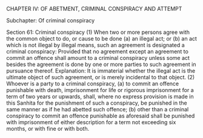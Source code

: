 CHAPTER IV: OF ABETMENT, CRIMINAL CONSPIRACY AND ATTEMPT

Subchapter: Of criminal conspiracy

Section 61: Criminal conspiracy
(1) When two or more persons agree with the common object to do, or cause to be done (a) an illegal act; or (b) an act which is not illegal by illegal means, such an agreement is designated a criminal conspiracy: Provided that no agreement except an agreement to commit an offence shall amount to a criminal conspiracy unless some act besides the agreement is done by one or more parties to such agreement in pursuance thereof.
Explanation: It is immaterial whether the illegal act is the ultimate object of such agreement, or is merely incidental to that object. (2) Whoever is a party to a criminal conspiracy, (a) to commit an offence punishable with death, imprisonment for life or rigorous imprisonment for a term of two years or upwards, shall, where no express provision is made in this Sanhita for the punishment of such a conspiracy, be punished in the same manner as if he had abetted such offence; (b) other than a criminal conspiracy to commit an offence punishable as aforesaid shall be punished with imprisonment of either description for a term not exceeding six months, or with fine or with both.


